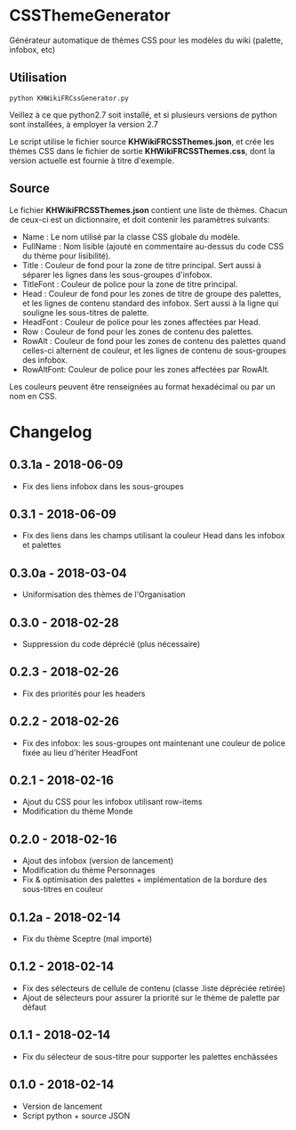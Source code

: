 # CSSThemeGenerator
Générateur automatique de thèmes CSS pour les modèles du wiki (palette, infobox, etc)

## Utilisation
` python KHWikiFRCssGenerator.py `

Veillez à ce que python2.7 soit installé, et si plusieurs versions de python sont installées, à employer la version 2.7

Le script utilise le fichier source __KHWikiFRCSSThemes.json__, et crée les thèmes CSS dans le fichier de sortie __KHWikiFRCSSThemes.css__, dont la version actuelle est fournie à titre d'exemple.

## Source
Le fichier __KHWikiFRCSSThemes.json__ contient une liste de thèmes. Chacun de ceux-ci est un dictionnaire, et doit contenir les paramètres suivants:

 * Name : Le nom utilisé par la classe CSS globale du modèle.
 * FullName : Nom lisible (ajouté en commentaire au-dessus du code CSS du thème pour lisibilité).
 * Title : Couleur de fond pour la zone de titre principal. Sert aussi à séparer les lignes dans les sous-groupes d'infobox.
 * TitleFont : Couleur de police pour la zone de titre principal.
 * Head : Couleur de fond pour les zones de titre de groupe des palettes, et les lignes de contenu standard des infobox. Sert aussi à la ligne qui souligne les sous-titres de palette.
 * HeadFont : Couleur de police pour les zones affectées par Head.
 * Row : Couleur de fond pour les zones de contenu des palettes.
 * RowAlt : Couleur de fond pour les zones de contenu des palettes quand celles-ci alternent de couleur, et les lignes de contenu de sous-groupes des infobox.
 * RowAltFont: Couleur de police pour les zones affectées par RowAlt.

Les couleurs peuvent être renseignées au format hexadécimal ou par un nom en CSS.

# Changelog

## 0.3.1a - 2018-06-09
 * Fix des liens infobox dans les sous-groupes

## 0.3.1 - 2018-06-09
 * Fix des liens dans les champs utilisant la couleur Head dans les infobox et palettes

## 0.3.0a - 2018-03-04
 * Uniformisation des thèmes de l'Organisation

## 0.3.0 - 2018-02-28
 * Suppression du code déprécié (plus nécessaire)

## 0.2.3 - 2018-02-26
 * Fix des priorités pour les headers

## 0.2.2 - 2018-02-26
 * Fix des infobox: les sous-groupes ont maintenant une couleur de police fixée au lieu d'hériter HeadFont

## 0.2.1 - 2018-02-16
 * Ajout du CSS pour les infobox utilisant row-items
 * Modification du thème Monde

## 0.2.0 - 2018-02-16
 * Ajout des infobox (version de lancement)
 * Modification du thème Personnages
 * Fix & optimisation des palettes + implémentation de la bordure des sous-titres en couleur
 
## 0.1.2a - 2018-02-14
 * Fix du thème Sceptre (mal importé)

## 0.1.2 - 2018-02-14
 * Fix des sélecteurs de cellule de contenu (classe .liste dépréciée retirée)
 * Ajout de sélecteurs pour assurer la priorité sur le thème de palette par défaut

## 0.1.1 - 2018-02-14
 * Fix du sélecteur de sous-titre pour supporter les palettes enchâssées

## 0.1.0 - 2018-02-14
 * Version de lancement
 * Script python + source JSON